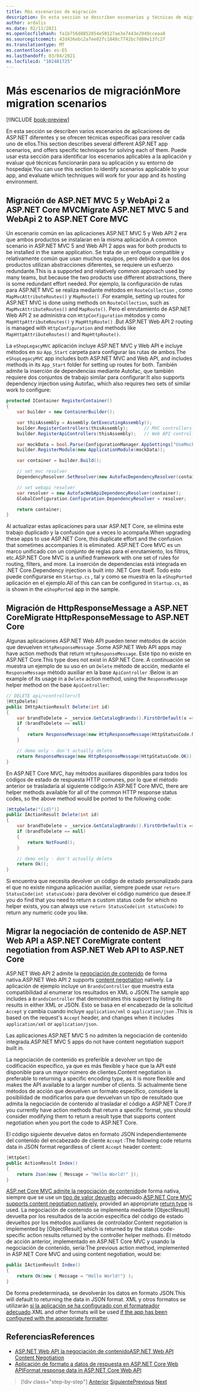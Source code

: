 ```yaml
---
title: Más escenarios de migración
description: En esta sección se describen escenarios y técnicas de migración adicionales para actualizar .NET Framework aplicaciones a .NET Core/.NET 5.
author: ardalis
ms.date: 02/11/2021
ms.openlocfilehash: fa1b756d8852854e50127ae3e7443e2949cceaa8
ms.sourcegitcommit: 42d436ebc2a7ee02fc1848c7742bc7d80e13fc2f
ms.translationtype: MT
ms.contentlocale: es-ES
ms.lasthandoff: 03/04/2021
ms.locfileid: "102401725"
---
```

# <a name="more-migration-scenarios"></a><span data-ttu-id="1ae86-103">Más escenarios de migración</span><span class="sxs-lookup"><span data-stu-id="1ae86-103">More migration scenarios</span></span>

[!INCLUDE [book-preview](../../../includes/book-preview.md)]

<span data-ttu-id="1ae86-104">En esta sección se describen varios escenarios de aplicaciones de ASP.NET diferentes y se ofrecen técnicas específicas para resolver cada uno de ellos.</span><span class="sxs-lookup"><span data-stu-id="1ae86-104">This section describes several different ASP.NET app scenarios, and offers specific techniques for solving each of them.</span></span> <span data-ttu-id="1ae86-105">Puede usar esta sección para identificar los escenarios aplicables a la aplicación y evaluar qué técnicas funcionarán para su aplicación y su entorno de hospedaje.</span><span class="sxs-lookup"><span data-stu-id="1ae86-105">You can use this section to identify scenarios applicable to your app, and evaluate which techniques will work for your app and its hosting environment.</span></span>

## <a name="migrate-aspnet-mvc-5-and-webapi-2-to-aspnet-core-mvc"></a><span data-ttu-id="1ae86-106">Migración de ASP.NET MVC 5 y WebApi 2 a ASP.NET Core MVC</span><span class="sxs-lookup"><span data-stu-id="1ae86-106">Migrate ASP.NET MVC 5 and WebApi 2 to ASP.NET Core MVC</span></span>

<span data-ttu-id="1ae86-107">Un escenario común en las aplicaciones ASP.NET MVC 5 y Web API 2 era que ambos productos se instalaran en la misma aplicación.</span><span class="sxs-lookup"><span data-stu-id="1ae86-107">A common scenario in ASP.NET MVC 5 and Web API 2 apps was for both products to be installed in the same application.</span></span> <span data-ttu-id="1ae86-108">Se trata de un enfoque compatible y relativamente común que usan muchos equipos, pero debido a que los dos productos utilizan abstracciones diferentes, se requiere un esfuerzo redundante.</span><span class="sxs-lookup"><span data-stu-id="1ae86-108">This is a supported and relatively common approach used by many teams, but because the two products use different abstractions, there is some redundant effort needed.</span></span> <span data-ttu-id="1ae86-109">Por ejemplo, la configuración de rutas para ASP.NET MVC se realiza mediante métodos en `RouteCollection` , como `MapMvcAttributeRoutes()` y `MapRoute()` .</span><span class="sxs-lookup"><span data-stu-id="1ae86-109">For example, setting up routes for ASP.NET MVC is done using methods on `RouteCollection`, such as `MapMvcAttributeRoutes()` and `MapRoute()`.</span></span> <span data-ttu-id="1ae86-110">Pero el enrutamiento de ASP.NET Web API 2 se administra con `HttpConfiguration` métodos y como `MapHttpAttributeRoutes()` y `MapHttpRoute()` .</span><span class="sxs-lookup"><span data-stu-id="1ae86-110">But ASP.NET Web API 2 routing is managed with `HttpConfiguration` and methods like `MapHttpAttributeRoutes()` and `MapHttpRoute()`.</span></span>

<span data-ttu-id="1ae86-111">La `eShopLegacyMVC` aplicación incluye ASP.NET MVC y Web API e incluye métodos en su `App_Start` carpeta para configurar las rutas de ambos.</span><span class="sxs-lookup"><span data-stu-id="1ae86-111">The `eShopLegacyMVC` app includes both ASP.NET MVC and Web API, and includes methods in its `App_Start` folder for setting up routes for both.</span></span> <span data-ttu-id="1ae86-112">También admite la inserción de dependencias mediante Autofac, que también requiere dos conjuntos de trabajo similar para configurar:</span><span class="sxs-lookup"><span data-stu-id="1ae86-112">It also supports dependency injection using Autofac, which also requires two sets of similar work to configure:</span></span>

```csharp
protected IContainer RegisterContainer()
{
    var builder = new ContainerBuilder();

    var thisAssembly = Assembly.GetExecutingAssembly();
    builder.RegisterControllers(thisAssembly);      // MVC controllers
    builder.RegisterApiControllers(thisAssembly);   // Web API controllers

    var mockData = bool.Parse(ConfigurationManager.AppSettings["UseMockData"]);
    builder.RegisterModule(new ApplicationModule(mockData));

    var container = builder.Build();

    // set mvc resolver
    DependencyResolver.SetResolver(new AutofacDependencyResolver(container));

    // set webapi resolver
    var resolver = new AutofacWebApiDependencyResolver(container);
    GlobalConfiguration.Configuration.DependencyResolver = resolver;

    return container;
}
```

<span data-ttu-id="1ae86-113">Al actualizar estas aplicaciones para usar ASP.NET Core, se elimina este trabajo duplicado y la confusión que a veces lo acompaña.</span><span class="sxs-lookup"><span data-stu-id="1ae86-113">When upgrading these apps to use ASP.NET Core, this duplicate effort and the confusion that sometimes accompanies it is eliminated.</span></span> <span data-ttu-id="1ae86-114">ASP.NET Core MVC es un marco unificado con un conjunto de reglas para el enrutamiento, los filtros, etc.</span><span class="sxs-lookup"><span data-stu-id="1ae86-114">ASP.NET Core MVC is a unified framework with one set of rules for routing, filters, and more.</span></span> <span data-ttu-id="1ae86-115">La inserción de dependencias está integrada en .NET Core.</span><span class="sxs-lookup"><span data-stu-id="1ae86-115">Dependency injection is built into .NET Core itself.</span></span> <span data-ttu-id="1ae86-116">Todo esto puede configurarse en `Startup.cs` , tal y como se muestra en la `eShopPorted` aplicación en el ejemplo.</span><span class="sxs-lookup"><span data-stu-id="1ae86-116">All of this can can be configured in `Startup.cs`, as is shown in the `eShopPorted` app in the sample.</span></span>

## <a name="migrate-httpresponsemessage-to-aspnet-core"></a><span data-ttu-id="1ae86-117">Migración de HttpResponseMessage a ASP.NET Core</span><span class="sxs-lookup"><span data-stu-id="1ae86-117">Migrate HttpResponseMessage to ASP.NET Core</span></span>

<span data-ttu-id="1ae86-118">Algunas aplicaciones ASP.NET Web API pueden tener métodos de acción que devuelven `HttpResponseMessage` .</span><span class="sxs-lookup"><span data-stu-id="1ae86-118">Some ASP.NET Web API apps may have action methods that return `HttpResponseMessage`.</span></span> <span data-ttu-id="1ae86-119">Este tipo no existe en ASP.NET Core.</span><span class="sxs-lookup"><span data-stu-id="1ae86-119">This type does not exist in ASP.NET Core.</span></span> <span data-ttu-id="1ae86-120">A continuación se muestra un ejemplo de su uso en un `Delete` método de acción, mediante el `ResponseMessage` método auxiliar en la base `ApiController` :</span><span class="sxs-lookup"><span data-stu-id="1ae86-120">Below is an example of its usage in a `Delete` action method, using the `ResponseMessage` helper method on the base `ApiController`:</span></span>

```csharp
// DELETE api/<controller>/5
[HttpDelete]
public IHttpActionResult Delete(int id)
{
    var brandToDelete = _service.GetCatalogBrands().FirstOrDefault(x => x.Id == id);
    if (brandToDelete == null)
    {
        return ResponseMessage(new HttpResponseMessage(HttpStatusCode.NotFound));
    }

    // demo only - don't actually delete
    return ResponseMessage(new HttpResponseMessage(HttpStatusCode.OK));
}
```

<span data-ttu-id="1ae86-121">En ASP.NET Core MVC, hay métodos auxiliares disponibles para todos los códigos de estado de respuesta HTTP comunes, por lo que el método anterior se trasladaría al siguiente código:</span><span class="sxs-lookup"><span data-stu-id="1ae86-121">In ASP.NET Core MVC, there are helper methods available for all of the common HTTP response status codes, so the above method would be ported to the following code:</span></span>

```csharp
[HttpDelete("{id}")]
public IActionResult Delete(int id)
{
    var brandToDelete = _service.GetCatalogBrands().FirstOrDefault(x => x.Id == id);
    if (brandToDelete == null)
    {
        return NotFound();
    }

    // demo only - don't actually delete
    return Ok();
}
```

<span data-ttu-id="1ae86-122">Si encuentra que necesita devolver un código de estado personalizado para el que no existe ninguna aplicación auxiliar, siempre puede usar `return StatusCode(int statusCode)` para devolver el código numérico que desee.</span><span class="sxs-lookup"><span data-stu-id="1ae86-122">If you do find that you need to return a custom status code for which no helper exists, you can always use `return StatusCode(int statusCode)` to return any numeric code you like.</span></span>

## <a name="migrate-content-negotiation-from-aspnet-web-api-to-aspnet-core"></a><span data-ttu-id="1ae86-123">Migrar la negociación de contenido de ASP.NET Web API a ASP.NET Core</span><span class="sxs-lookup"><span data-stu-id="1ae86-123">Migrate content negotiation from ASP.NET Web API to ASP.NET Core</span></span>

<span data-ttu-id="1ae86-124">ASP.NET Web API 2 admite la [negociación de contenido](/aspnet/web-api/overview/formats-and-model-binding/content-negotiation) de forma nativa.</span><span class="sxs-lookup"><span data-stu-id="1ae86-124">ASP.NET Web API 2 supports [content negotiation](/aspnet/web-api/overview/formats-and-model-binding/content-negotiation) natively.</span></span> <span data-ttu-id="1ae86-125">La aplicación de ejemplo incluye un `BrandsController` que muestra esta compatibilidad al enumerar los resultados en XML o JSON.</span><span class="sxs-lookup"><span data-stu-id="1ae86-125">The sample app includes a `BrandsController` that demonstrates this support by listing its results in either XML or JSON.</span></span> <span data-ttu-id="1ae86-126">Esto se basa en el encabezado de la solicitud `Accept` y cambia cuando incluye `application/xml` o `application/json` .</span><span class="sxs-lookup"><span data-stu-id="1ae86-126">This is based on the request's `Accept` header, and changes when it includes `application/xml` or `application/json`.</span></span>

<span data-ttu-id="1ae86-127">Las aplicaciones ASP.NET MVC 5 no admiten la negociación de contenido integrada.</span><span class="sxs-lookup"><span data-stu-id="1ae86-127">ASP.NET MVC 5 apps do not have content negotiation support built in.</span></span>

<span data-ttu-id="1ae86-128">La negociación de contenido es preferible a devolver un tipo de codificación específico, ya que es más flexible y hace que la API esté disponible para un mayor número de clientes.</span><span class="sxs-lookup"><span data-stu-id="1ae86-128">Content negotiation is preferable to returning a specific encoding type, as it is more flexible and makes the API available to a larger number of clients.</span></span> <span data-ttu-id="1ae86-129">Si actualmente tiene métodos de acción que devuelven un formato específico, considere la posibilidad de modificarlos para que devuelvan un tipo de resultado que admita la negociación de contenido al trasladar el código a ASP.NET Core.</span><span class="sxs-lookup"><span data-stu-id="1ae86-129">If you currently have action methods that return a specific format, you should consider modifying them to return a result type that supports content negotiation when you port the code to ASP.NET Core.</span></span>

<span data-ttu-id="1ae86-130">El código siguiente devuelve datos en formato JSON independientemente del contenido del encabezado de cliente `Accept` :</span><span class="sxs-lookup"><span data-stu-id="1ae86-130">The following code returns data in JSON format regardless of client `Accept` header content:</span></span>

```csharp
[HttpGet]
public ActionResult Index()
{
    return Json(new { Message = "Hello World!" });
}
```

<span data-ttu-id="1ae86-131">[ASP.net Core MVC admite la negociación de contenido](/aspnet/core/web-api/advanced/formatting)de forma nativa, siempre que se use un [tipo de valor devuelto](/aspnet/core/web-api/action-return-types) adecuado.</span><span class="sxs-lookup"><span data-stu-id="1ae86-131">[ASP.NET Core MVC supports content negotiation natively](/aspnet/core/web-api/advanced/formatting), provided an appropriate [return type](/aspnet/core/web-api/action-return-types) is used.</span></span> <span data-ttu-id="1ae86-132">La negociación de contenido se implementa mediante [ObjectResult] devuelta por los resultados de la acción específica del código de estado devueltos por los métodos auxiliares de controlador.</span><span class="sxs-lookup"><span data-stu-id="1ae86-132">Content negotiation is implemented by [ObjectResult] which is returned by the status code-specific action results returned by the controller helper methods.</span></span> <span data-ttu-id="1ae86-133">El método de acción anterior, implementado en ASP.NET Core MVC y usando la negociación de contenido, sería:</span><span class="sxs-lookup"><span data-stu-id="1ae86-133">The previous action method, implemented in ASP.NET Core MVC and using content negotiation, would be:</span></span>

```csharp
public IActionResult Index()
{
    return Ok(new { Message = "Hello World!"} );
}
```

<span data-ttu-id="1ae86-134">De forma predeterminada, se devolverán los datos en formato JSON.</span><span class="sxs-lookup"><span data-stu-id="1ae86-134">This will default to returning the data in JSON format.</span></span> <span data-ttu-id="1ae86-135">XML y otros formatos se utilizarán [si la aplicación se ha configurado con el formateador adecuado](/aspnet/core/web-api/advanced/formatting).</span><span class="sxs-lookup"><span data-stu-id="1ae86-135">XML and other formats will be used [if the app has been configured with the appropriate formatter](/aspnet/core/web-api/advanced/formatting).</span></span>

## <a name="references"></a><span data-ttu-id="1ae86-136">Referencias</span><span class="sxs-lookup"><span data-stu-id="1ae86-136">References</span></span>

- [<span data-ttu-id="1ae86-137">ASP.NET Web API la negociación de contenido</span><span class="sxs-lookup"><span data-stu-id="1ae86-137">ASP.NET Web API Content Negotiation</span></span>](/aspnet/web-api/overview/formats-and-model-binding/content-negotiation)
- [<span data-ttu-id="1ae86-138">Aplicación de formato a datos de respuesta en ASP.NET Core Web API</span><span class="sxs-lookup"><span data-stu-id="1ae86-138">Format response data in ASP.NET Core Web API</span></span>](/aspnet/core/web-api/advanced/formatting)

>[!div class="step-by-step"]
><span data-ttu-id="1ae86-139">[Anterior](example-migration-eshop.md)
>[Siguiente](deployment-scenarios.md)</span><span class="sxs-lookup"><span data-stu-id="1ae86-139">[Previous](example-migration-eshop.md)
[Next](deployment-scenarios.md)</span></span>
